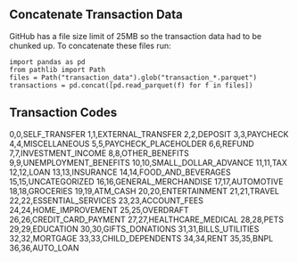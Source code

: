 ## Concatenate Transaction Data

GitHub has a file size limit of 25MB so the transaction data had to be chunked up.
To concatenate these files run:
```
import pandas as pd
from pathlib import Path
files = Path("transaction_data").glob("transaction_*.parquet")
transactions = pd.concat([pd.read_parquet(f) for f in files])
```
## Transaction Codes

0,0,SELF_TRANSFER
1,1,EXTERNAL_TRANSFER
2,2,DEPOSIT
3,3,PAYCHECK
4,4,MISCELLANEOUS
5,5,PAYCHECK_PLACEHOLDER
6,6,REFUND
7,7,INVESTMENT_INCOME
8,8,OTHER_BENEFITS
9,9,UNEMPLOYMENT_BENEFITS
10,10,SMALL_DOLLAR_ADVANCE
11,11,TAX
12,12,LOAN
13,13,INSURANCE
14,14,FOOD_AND_BEVERAGES
15,15,UNCATEGORIZED
16,16,GENERAL_MERCHANDISE
17,17,AUTOMOTIVE
18,18,GROCERIES
19,19,ATM_CASH
20,20,ENTERTAINMENT
21,21,TRAVEL
22,22,ESSENTIAL_SERVICES
23,23,ACCOUNT_FEES
24,24,HOME_IMPROVEMENT
25,25,OVERDRAFT
26,26,CREDIT_CARD_PAYMENT
27,27,HEALTHCARE_MEDICAL
28,28,PETS
29,29,EDUCATION
30,30,GIFTS_DONATIONS
31,31,BILLS_UTILITIES
32,32,MORTGAGE
33,33,CHILD_DEPENDENTS
34,34,RENT
35,35,BNPL
36,36,AUTO_LOAN

